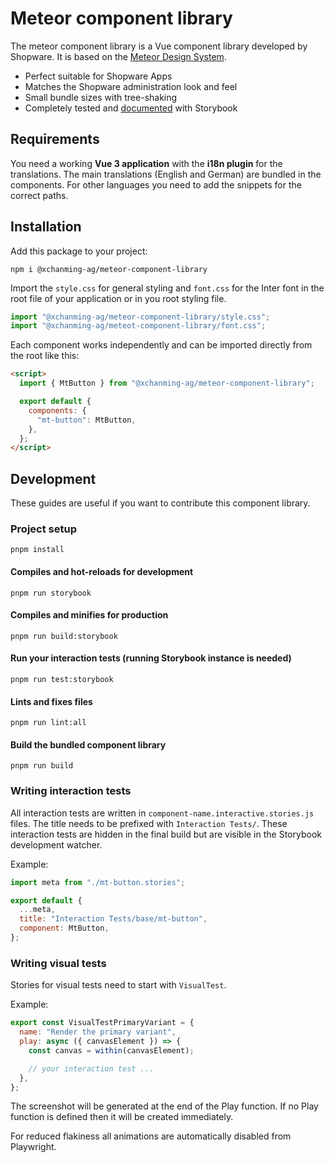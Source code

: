 # Meteor component library

The meteor component library is a Vue component library developed by Shopware. It is based on the [Meteor Design System](https://shopware.design/).

- Perfect suitable for Shopware Apps
- Matches the Shopware administration look and feel
- Small bundle sizes with tree-shaking
- Completely tested and [documented](https://meteor-component-library.vercel.app/) with Storybook

## Requirements

You need a working **Vue 3 application** with the **i18n plugin** for the translations. The main translations (English and German) are bundled in the components. For other languages you need to add the snippets for the correct paths.

## Installation

Add this package to your project:

```
npm i @xchanming-ag/meteor-component-library
```

Import the `style.css` for general styling and `font.css` for the Inter font in the root file of your application or in you root styling file.

```js
import "@xchanming-ag/meteor-component-library/style.css";
import "@xchanming-ag/meteot-component-library/font.css";
```

Each component works independently and can be imported directly from the root like this:

```html
<script>
  import { MtButton } from "@xchanming-ag/meteor-component-library";

  export default {
    components: {
      "mt-button": MtButton,
    },
  };
</script>
```

## Development

These guides are useful if you want to contribute this component library.

### Project setup

```shell
pnpm install
```

#### Compiles and hot-reloads for development

```shell
pnpm run storybook
```

#### Compiles and minifies for production

```shell
pnpm run build:storybook
```

#### Run your interaction tests (running Storybook instance is needed)

```shell
pnpm run test:storybook
```

#### Lints and fixes files

```shell
pnpm run lint:all
```

#### Build the bundled component library

```shell
pnpm run build
```

### Writing interaction tests

All interaction tests are written in `component-name.interactive.stories.js` files. The title needs to be prefixed with `Interaction Tests/`. These interaction tests are hidden in the final build but are visible in the Storybook development watcher.

Example:

```js
import meta from "./mt-button.stories";

export default {
  ...meta,
  title: "Interaction Tests/base/mt-button",
  component: MtButton,
};
```

### Writing visual tests

Stories for visual tests need to start with `VisualTest`.

Example:

```js
export const VisualTestPrimaryVariant = {
  name: "Render the primary variant",
  play: async ({ canvasElement }) => {
    const canvas = within(canvasElement);

    // your interaction test ...
  },
};
```

The screenshot will be generated at the end of the Play function. If no Play function is defined then it will be created immediately.

For reduced flakiness all animations are automatically disabled from Playwright.

